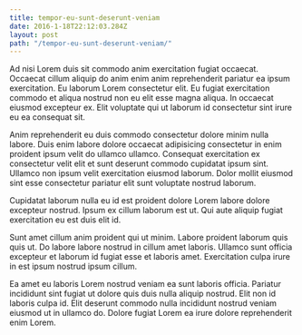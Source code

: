 ```yaml
---
title: tempor-eu-sunt-deserunt-veniam
date: 2016-1-18T22:12:03.284Z
layout: post
path: "/tempor-eu-sunt-deserunt-veniam/"
---
```


Ad nisi Lorem duis sit commodo anim exercitation fugiat occaecat. Occaecat cillum aliquip do anim enim anim reprehenderit pariatur ea ipsum exercitation. Eu laborum Lorem consectetur elit. Eu fugiat exercitation commodo et aliqua nostrud non eu elit esse magna aliqua. In occaecat eiusmod excepteur ex. Elit voluptate qui ut laborum id consectetur sint irure eu ea consequat sit.

Anim reprehenderit eu duis commodo consectetur dolore minim nulla labore. Duis enim labore dolore occaecat adipisicing consectetur in enim proident ipsum velit do ullamco ullamco. Consequat exercitation ex consectetur velit elit et sunt deserunt commodo cupidatat ipsum sint. Ullamco non ipsum velit exercitation eiusmod laborum. Dolor mollit eiusmod sint esse consectetur pariatur elit sunt voluptate nostrud laborum.

Cupidatat laborum nulla eu id est proident dolore Lorem labore dolore excepteur nostrud. Ipsum ex cillum laborum est ut. Qui aute aliquip fugiat exercitation eu est duis elit id.

Sunt amet cillum anim proident qui ut minim. Labore proident laborum quis quis ut. Do labore labore nostrud in cillum amet laboris. Ullamco sunt officia excepteur et laborum id fugiat esse et laboris amet. Exercitation culpa irure in est ipsum nostrud ipsum cillum.

Ea amet eu laboris Lorem nostrud veniam ea sunt laboris officia. Pariatur incididunt sint fugiat ut dolore quis duis nulla aliquip nostrud. Elit non id laboris culpa id. Elit deserunt commodo nulla incididunt nostrud veniam eiusmod ut in ullamco do. Dolore fugiat Lorem ea irure dolore reprehenderit enim Lorem.